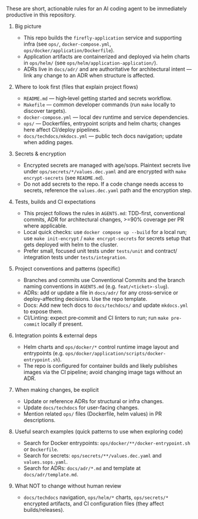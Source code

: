 These are short, actionable rules for an AI coding agent to be immediately productive in this repository.

1) Big picture
   - This repo builds the `firefly-application` service and supporting infra (see `ops/`, `docker-compose.yml`, `ops/docker/application/Dockerfile`).
   - Application artifacts are containerized and deployed via helm charts in `ops/helm/` (see `ops/helm/application-application/`).
   - ADRs live in `docs/adr/` and are authoritative for architectural intent — link any change to an ADR when structure is affected.

2) Where to look first (files that explain project flows)
   - `README.md` — high‑level getting started and secrets workflow.
   - `Makefile` — common developer commands (run `make` locally to discover targets).
   - `docker-compose.yml` — local dev runtime and service dependencies.
   - `ops/` — Dockerfiles, entrypoint scripts and helm charts; changes here affect CI/deploy pipelines.
   - `docs/techdocs/mkdocs.yml` — public tech docs navigation; update when adding pages.

3) Secrets & encryption
   - Encrypted secrets are managed with age/sops. Plaintext secrets live under `ops/secrets/*/values.dec.yaml` and are encrypted with `make encrypt-secrets` (see `README.md`).
   - Do not add secrets to the repo. If a code change needs access to secrets, reference the `values.dec.yaml` path and the encryption step.

4) Tests, builds and CI expectations
   - This project follows the rules in `AGENTS.md`: TDD-first, conventional commits, ADR for architectural changes, >=90% coverage per PR where applicable.
   - Local quick checks: use `docker compose up --build` for a local run; use `make init-encrypt` / `make encrypt-secrets` for secrets setup that gets deployed with helm to the cluster.
   - Prefer small, focused unit tests under `tests/unit` and contract/ integration tests under `tests/integration`.

5) Project conventions and patterns (specific)
   - Branches and commits use Conventional Commits and the branch naming conventions in `AGENTS.md` (e.g. `feat/<ticket>-slug`).
   - ADRs: add or update a file in `docs/adr/` for any cross‑service or deploy-affecting decisions. Use the repo template.
   - Docs: Add new tech docs to `docs/techdocs/` and update `mkdocs.yml` to expose them.
   - CI/Linting: expect pre‑commit and CI linters to run; run `make pre-commit` locally if present.

6) Integration points & external deps
   - Helm charts and `ops/docker/*` control runtime image layout and entrypoints (e.g. `ops/docker/application/scripts/docker-entrypoint.sh`).
   - The repo is configured for container builds and likely publishes images via the CI pipeline; avoid changing image tags without an ADR.

7) When making changes, be explicit
   - Update or reference ADRs for structural or infra changes.
   - Update `docs/techdocs` for user-facing changes.
   - Mention related `ops/` files (Dockerfile, helm values) in PR descriptions.

8) Useful search examples (quick patterns to use when exploring code)
   - Search for Docker entrypoints: `ops/docker/**/docker-entrypoint.sh` or `Dockerfile`.
   - Search for secrets: `ops/secrets/**/values.dec.yaml` and `values.sops.yaml`.
   - Search for ADRs: `docs/adr/*.md` and template at `docs/adr/template.md`.

9) What NOT to change without human review
   - `docs/techdocs` navigation, `ops/helm/*` charts, `ops/secrets/*` encrypted artifacts, and CI configuration files (they affect builds/releases).

